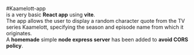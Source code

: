 #Kaamelott-app  
is a very basic **React app** using **vite**.  
The app allows the user to display a random character quote from the TV series Kaamelott, specifying the season and episode name from which it originates.  
A **homemade** simple **node express server** has been added to **avoid CORS policy**.
